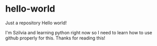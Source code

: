 # hello-world
Just a repository
Hello world!

I'm Szilvia and learning python right now so I need to learn how to use github properly for this. 
Thanks for reading this!
